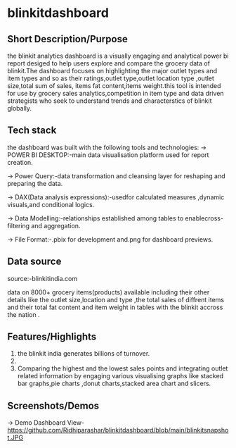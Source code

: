 # blinkitdashboard
## Short Description/Purpose
the blinkit analytics dashboard is a visually engaging and analytical power bi report desiged to help users explore and  compare the grocery data of  blinkit.The dashboard focuses on highlighting the major outlet types and item types and so as their ratings,outlet type,outlet location type ,outlet size,total sum of sales, items fat content,items weight.this tool is intended for use by grocery  sales analytics,competition in item type  and data driven strategists who seek  to understand trends and characterstics of blinkit globally.

## Tech stack
the dashboard was built with the following tools and technologies:
-> POWER BI DESKTOP:-main data visualisation platform used for report creation.

-> Power Query:-data transformation and cleansing layer for reshaping and preparing the data.

-> DAX(Data analysis expressions):-usedfor calculated measures ,dynamic visuals,and conditional logics.

-> Data Modelling:-relationships established among tables to enablecross-filtering and aggregation.

-> File Format:-.pbix for development and.png for dashboard previews.

## Data source
source:-blinkitindia.com

data on 8000+  grocery items(products) available including their other details like the outlet size,location and type ,the total sales of diffrent items and their total fat content and item weight in tables with the blinkit accross the nation .

## Features/Highlights
1. the blinkit india generates billions of turnover.
2.  
3. Comparing the highest and the lowest sales points and integrating outlet related information by engaging various visualising graphs like stacked bar graphs,pie charts ,donut charts,stacked area chart and slicers.

## Screenshots/Demos
-> Demo Dashboard View-https://github.com/Ridhiparashar/blinkitdashboard/blob/main/blinkitsnapshot.JPG
 
